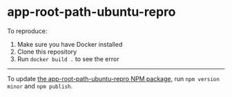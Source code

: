 # app-root-path-ubuntu-repro

To reproduce:

1. Make sure you have Docker installed
1. Clone this repository
1. Run `docker build .` to see the error

---

To update [the app-root-path-ubuntu-repro NPM package](https://www.npmjs.com/package/app-root-path-ubuntu-repro), run `npm version minor` and `npm publish`.
